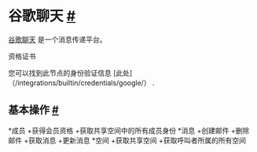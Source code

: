 


 谷歌聊天
 [#](#google聊天 "永久链接")
=================================================



[谷歌聊天](https://chat.google.com/) 
 是一个消息传递平台。
 




 资格证书
 



 您可以找到此节点的身份验证信息
 [此处]（/integrations/builtin/credentials/google/）
 .
 




 基本操作
 [#](#基本操作 "永久链接")
-----------------------------------------------------------


*成员
	+获得会员资格
	+获取共享空间中的所有成员身份
*消息
	+创建邮件
	+删除邮件
	+获取消息
	+更新消息
*空间
	+获取共享空间
	+获取呼叫者所属的所有空间




